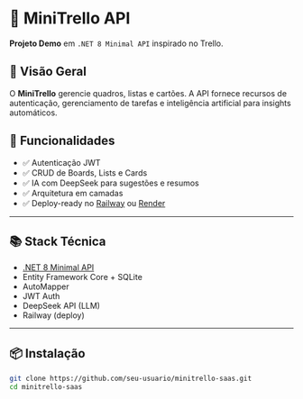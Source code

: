 # 🧩 MiniTrello API

**Projeto Demo** em `.NET 8 Minimal API` inspirado no Trello.

## 🚀 Visão Geral

O **MiniTrello** gerencie quadros, listas e cartões. A API fornece recursos de autenticação, gerenciamento de tarefas e inteligência artificial para insights automáticos.

## 🧠 Funcionalidades

- ✅ Autenticação JWT
- ✅ CRUD de Boards, Lists e Cards
- ✅ IA com DeepSeek para sugestões e resumos
- ✅ Arquitetura em camadas
- ✅ Deploy-ready no [Railway](https://railway.app/) ou [Render](https://render.com/)

---

## 📚 Stack Técnica

- [.NET 8 Minimal API](https://learn.microsoft.com/en-us/aspnet/core/fundamentals/minimal-apis)
- Entity Framework Core + SQLite
- AutoMapper
- JWT Auth
- DeepSeek API (LLM)
- Railway (deploy)

---

## 📦 Instalação

```bash
git clone https://github.com/seu-usuario/minitrello-saas.git
cd minitrello-saas


